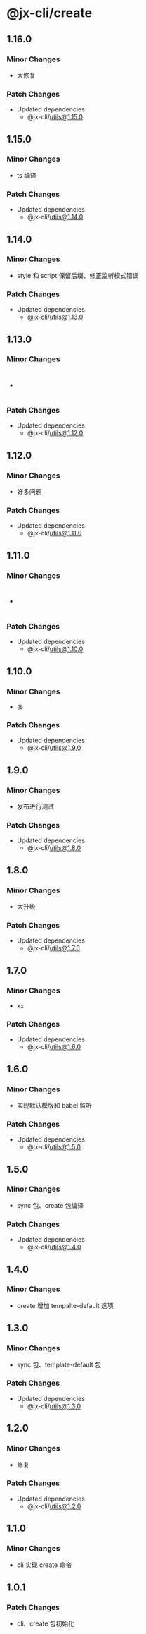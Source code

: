 # @jx-cli/create

## 1.16.0

### Minor Changes

- 大修复

### Patch Changes

- Updated dependencies
  - @jx-cli/utils@1.15.0

## 1.15.0

### Minor Changes

- ts 编译

### Patch Changes

- Updated dependencies
  - @jx-cli/utils@1.14.0

## 1.14.0

### Minor Changes

- style 和 script 保留后缀，修正监听模式错误

### Patch Changes

- Updated dependencies
  - @jx-cli/utils@1.13.0

## 1.13.0

### Minor Changes

- #

### Patch Changes

- Updated dependencies
  - @jx-cli/utils@1.12.0

## 1.12.0

### Minor Changes

- 好多问题

### Patch Changes

- Updated dependencies
  - @jx-cli/utils@1.11.0

## 1.11.0

### Minor Changes

- #

### Patch Changes

- Updated dependencies
  - @jx-cli/utils@1.10.0

## 1.10.0

### Minor Changes

- @

### Patch Changes

- Updated dependencies
  - @jx-cli/utils@1.9.0

## 1.9.0

### Minor Changes

- 发布进行测试

### Patch Changes

- Updated dependencies
  - @jx-cli/utils@1.8.0

## 1.8.0

### Minor Changes

- 大升级

### Patch Changes

- Updated dependencies
  - @jx-cli/utils@1.7.0

## 1.7.0

### Minor Changes

- xx

### Patch Changes

- Updated dependencies
  - @jx-cli/utils@1.6.0

## 1.6.0

### Minor Changes

- 实现默认模版和 babel 监听

### Patch Changes

- Updated dependencies
  - @jx-cli/utils@1.5.0

## 1.5.0

### Minor Changes

- sync 包、create 包编译

### Patch Changes

- Updated dependencies
  - @jx-cli/utils@1.4.0

## 1.4.0

### Minor Changes

- create 增加 tempalte-default 选项

## 1.3.0

### Minor Changes

- sync 包、template-default 包

### Patch Changes

- Updated dependencies
  - @jx-cli/utils@1.3.0

## 1.2.0

### Minor Changes

- 修复

### Patch Changes

- Updated dependencies
  - @jx-cli/utils@1.2.0

## 1.1.0

### Minor Changes

- cli 实现 create 命令

## 1.0.1

### Patch Changes

- cli、create 包初始化
